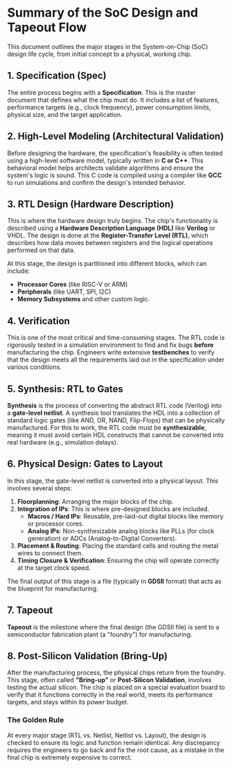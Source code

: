 # Summary of the SoC Design and Tapeout Flow

This document outlines the major stages in the System-on-Chip (SoC) design life cycle, from initial concept to a physical, working chip.

## 1. Specification (Spec)
The entire process begins with a **Specification**. This is the master document that defines what the chip must do. It includes a list of features, performance targets (e.g., clock frequency), power consumption limits, physical size, and the target application.

## 2. High-Level Modeling (Architectural Validation)
Before designing the hardware, the specification's feasibility is often tested using a high-level software model, typically written in **C or C++**. This behavioral model helps architects validate algorithms and ensure the system's logic is sound. This C code is compiled using a compiler like **GCC** to run simulations and confirm the design's intended behavior.

## 3. RTL Design (Hardware Description)
This is where the hardware design truly begins. The chip's functionality is described using a **Hardware Description Language (HDL)** like **Verilog** or VHDL. The design is done at the **Register-Transfer Level (RTL)**, which describes how data moves between registers and the logical operations performed on that data.

At this stage, the design is partitioned into different blocks, which can include:
- **Processor Cores** (like RISC-V or ARM)
- **Peripherals** (like UART, SPI, I2C)
- **Memory Subsystems** and other custom logic.

## 4. Verification
This is one of the most critical and time-consuming stages. The RTL code is rigorously tested in a simulation environment to find and fix bugs **before** manufacturing the chip. Engineers write extensive **testbenches** to verify that the design meets all the requirements laid out in the specification under various conditions.

## 5. Synthesis: RTL to Gates
**Synthesis** is the process of converting the abstract RTL code (Verilog) into a **gate-level netlist**. A synthesis tool translates the HDL into a collection of standard logic gates (like AND, OR, NAND, Flip-Flops) that can be physically manufactured. For this to work, the RTL code must be **synthesizable**, meaning it must avoid certain HDL constructs that cannot be converted into real hardware (e.g., simulation delays).

## 6. Physical Design: Gates to Layout
In this stage, the gate-level netlist is converted into a physical layout. This involves several steps:
1.  **Floorplanning**: Arranging the major blocks of the chip.
2.  **Integration of IPs**: This is where pre-designed blocks are included.
    - **Macros / Hard IPs**: Reusable, pre-laid-out digital blocks like memory or processor cores.
    - **Analog IPs**: Non-synthesizable analog blocks like PLLs (for clock generation) or ADCs (Analog-to-Digital Converters).
3.  **Placement & Routing**: Placing the standard cells and routing the metal wires to connect them.
4.  **Timing Closure & Verification**: Ensuring the chip will operate correctly at the target clock speed.

The final output of this stage is a file (typically in **GDSII** format) that acts as the blueprint for manufacturing.

## 7. Tapeout
**Tapeout** is the milestone where the final design (the GDSII file) is sent to a semiconductor fabrication plant (a "foundry") for manufacturing.

## 8. Post-Silicon Validation (Bring-Up)
After the manufacturing process, the physical chips return from the foundry. This stage, often called **"Bring-up"** or **Post-Silicon Validation**, involves testing the actual silicon. The chip is placed on a special evaluation board to verify that it functions correctly in the real world, meets its performance targets, and stays within its power budget.

### The Golden Rule
At every major stage (RTL vs. Netlist, Netlist vs. Layout), the design is checked to ensure its logic and function remain identical. Any discrepancy requires the engineers to go back and fix the root cause, as a mistake in the final chip is extremely expensive to correct.
